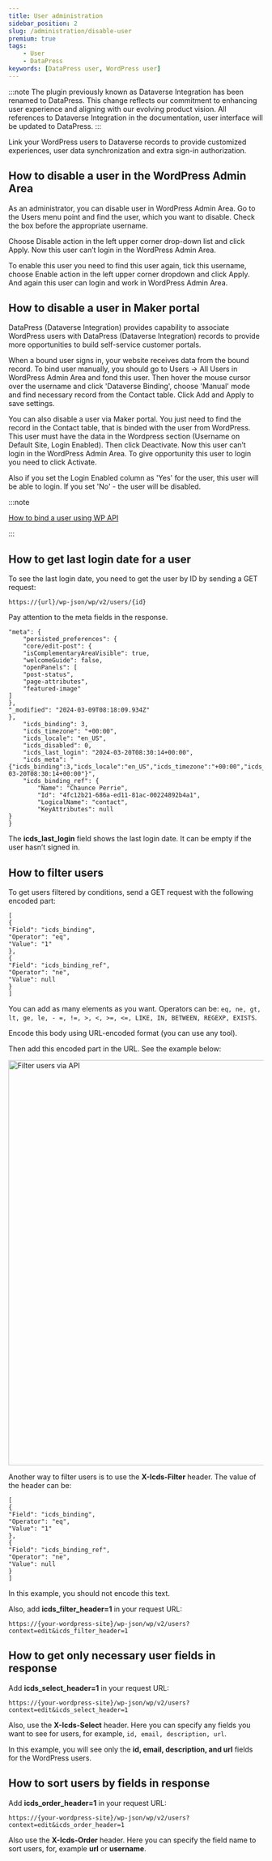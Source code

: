 ```yaml
---
title: User administration
sidebar_position: 2
slug: /administration/disable-user
premium: true
tags:
    - User
    - DataPress
keywords: [DataPress user, WordPress user]    
---
```

:::note
The plugin previously known as Dataverse Integration has been renamed to DataPress. This change reflects our commitment to enhancing user experience and aligning with our evolving product vision.
All references to Dataverse Integration in the documentation, user interface will be updated to DataPress.
:::

<p class="lead">Link your WordPress users to Dataverse records to provide customized experiences, user data synchronization and extra sign-in authorization.</p>

## How to disable a user in the WordPress Admin Area

As an administrator, you can disable user in WordPress Admin Area. Go to the Users menu point and find the user, which you want to disable. Check the box before the appropriate username.

Choose Disable action in the left upper corner drop-down list and click Apply. Now this user can’t login in the WordPress Admin Area.

To enable this user you need to find this user again, tick this username, choose Enable action in the left upper corner dropdown and click Apply. And again this user can login and work in WordPress Admin Area.

## How to disable a user in Maker portal

DataPress (Dataverse Integration) provides capability to associate WordPress users with DataPress (Dataverse Integration) records to provide more opportunities to build self-service customer portals.

When a bound user signs in, your website receives data from the bound record. To bind user manually, you should go to Users -> All Users in WordPress Admin Area and fond this user. Then hover the mouse cursor over the username and click 'Dataverse Binding', choose 'Manual' mode and find necessary record from the Contact table. Click Add and Apply to save settings.  

You can also disable a user via Maker portal. You just need to find the record in the Contact table, that is binded with the user from WordPress. This user must have the data in the Wordpress section (Username on Default Site, Login Enabled). Then click Deactivate. Now this user can’t login in the WordPress Admin Area. To give opportunity this user to login you need to click Activate. 

Also if you set the Login Enabled column as 'Yes' for the user, this user will be able to login. If you set 'No' - the user will be disabled. 

:::note

[How to bind a user using WP API](/binding/user-binding/#how-to-bind-a-user-using-wp-api) 

:::

## How to get last login date for a user

To see the last login date, you need to get the user by ID by sending a GET request:

```text
https://{url}/wp-json/wp/v2/users/{id}
```

Pay attention to the meta fields in the response.

```twig
"meta": {
    "persisted_preferences": {
    "core/edit-post": {
    "isComplementaryAreaVisible": true,
    "welcomeGuide": false,
    "openPanels": [
    "post-status",
    "page-attributes",
    "featured-image"
]
},
"_modified": "2024-03-09T08:18:09.934Z"
},
    "icds_binding": 3,
    "icds_timezone": "+00:00",
    "icds_locale": "en_US",
    "icds_disabled": 0,
    "icds_last_login": "2024-03-20T08:30:14+00:00",
    "icds_meta": "{"icds_binding":3,"icds_locale":"en_US","icds_timezone":"+00:00","icds_disabled":0,"icds_last_login":"2023-03-20T08:30:14+00:00"}",
    "icds_binding_ref": {
        "Name": "Chaunce Perrie",
        "Id": "4fc12b21-686a-ed11-81ac-00224892b4a1",
        "LogicalName": "contact",
        "KeyAttributes": null
}
}
```

The **icds_last_login** field shows the last login date. It can be empty if the user hasn’t signed in.

## How to filter users

To get users filtered by conditions, send a GET request with the following encoded part:

```text
[
{
"Field": "icds_binding",
"Operator": "eq",
"Value": "1"
},
{
"Field": "icds_binding_ref",
"Operator": "ne",
"Value": null
}
]
```

You can add as many elements as you want. Operators can be: `eq, ne, gt, lt, ge, le, - =, !=, >, <, >=, <=, LIKE, IN, BETWEEN, REGEXP, EXISTS`.

Encode this body using URL-encoded format (you can use any tool).

Then add this encoded part in the URL. See the example below:

<div class="text--center"> 
<img src="/images/filter-user.png" alt="Filter users via API" width="800" />
</div>

Another way to filter users is to use the **X-Icds-Filter** header. The value of the header can be:

```text
[
{
"Field": "icds_binding",
"Operator": "eq",
"Value": "1"
},
{
"Field": "icds_binding_ref",
"Operator": "ne",
"Value": null
}
]
```
In this example, you should not encode this text.

Also, add **icds_filter_header=1** in your request URL: 

```
https://{your-wordpress-site}/wp-json/wp/v2/users?context=edit&icds_filter_header=1
```

## How to get only necessary user fields in response

Add **icds_select_header=1** in your request URL: 

```
https://{your-wordpress-site}/wp-json/wp/v2/users?context=edit&icds_select_header=1
```
Also, use the **X-Icds-Select** header. Here you can specify any fields you want to see for users, for example, `id, email, description, url`.

In this example, you will see only the **id, email, description, and url** fields for the WordPress users.

## How to sort users by fields in response

Add **icds_order_header=1** in your request URL: 

```
https://{your-wordpress-site}/wp-json/wp/v2/users?context=edit&icds_order_header=1
```

Also use the **X-Icds-Order** header. Here you can specify the field name to sort users, for, example **url** or **username**.